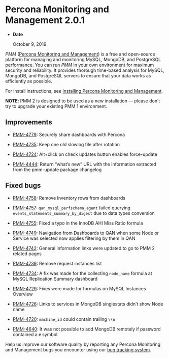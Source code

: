 # Percona Monitoring and Management 2.0.1

* **Date**

    October 9, 2019

*PMM* ([Percona Monitoring and Management](/)) is a free and open-source platform for managing and monitoring MySQL, MongoDB, and PostgreSQL performance. You can run *PMM* in your own environment for maximum security and reliability. It provides thorough time-based analysis for MySQL, MongoDB, and PostgreSQL servers to ensure that your data works as efficiently as possible.

For install instructions, see [Installing Percona Monitoring and Management](/install/).

**NOTE**: PMM 2
is designed to be used as a new installation — please don’t try to upgrade
your existing PMM 1 environment.

## Improvements

* [PMM-4779](https://jira.percona.com/browse/PMM-4779): Securely share dashboards with Percona

* [PMM-4735](https://jira.percona.com/browse/PMM-4735): Keep one old slowlog file after rotation

* [PMM-4724](https://jira.percona.com/browse/PMM-4724): Alt+click on check updates button enables force-update

* [PMM-4444](https://jira.percona.com/browse/PMM-4444): Return “what’s new” URL with the information extracted from
the pmm-update package changelog

## Fixed bugs

* [PMM-4758](https://jira.percona.com/browse/PMM-4758): Remove Inventory rows from dashboards

* [PMM-4757](https://jira.percona.com/browse/PMM-4757): `qan_mysql_perfschema_agent` failed querying
`events_statements_summary_by_digest` due to data types conversion

* [PMM-4755](https://jira.percona.com/browse/PMM-4755): Fixed a typo in the InnoDB AHI Miss Ratio formula

* [PMM-4749](https://jira.percona.com/browse/PMM-4749): Navigation from Dashboards to QAN when some Node or Service
was selected now applies filtering by them in QAN

* [PMM-4742](https://jira.percona.com/browse/PMM-4742): General information links were updated to go to PMM 2 related
pages

* [PMM-4739](https://jira.percona.com/browse/PMM-4739): Remove request instances list

* [PMM-4734](https://jira.percona.com/browse/PMM-4734): A fix was made for the collecting `node_name` formula at
MySQL Replication Summary dashboard

* [PMM-4729](https://jira.percona.com/browse/PMM-4729): Fixes were made for formulas on MySQL Instances Overview

* [PMM-4726](https://jira.percona.com/browse/PMM-4726): Links to services in MongoDB singlestats didn’t show Node name

* [PMM-4720](https://jira.percona.com/browse/PMM-4720): `machine_id` could contain trailing `\\n`

* [PMM-4640](https://jira.percona.com/browse/PMM-4640): It was not possible to add MongoDB remotely if password
contained a `#` symbol

Help us improve our software quality by reporting any Percona Monitoring and Management bugs you encounter using our [bug tracking system](https://jira.percona.com/secure/Dashboard.jspa).
